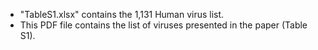 - "TableS1.xlsx" contains the 1,131 Human virus list.
- This PDF file contains the list of viruses presented in the paper (Table S1).
